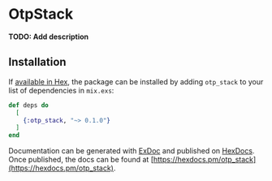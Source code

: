 # OtpStack

**TODO: Add description**

## Installation

If [available in Hex](https://hex.pm/docs/publish), the package can be installed
by adding `otp_stack` to your list of dependencies in `mix.exs`:

```elixir
def deps do
  [
    {:otp_stack, "~> 0.1.0"}
  ]
end
```

Documentation can be generated with [ExDoc](https://github.com/elixir-lang/ex_doc)
and published on [HexDocs](https://hexdocs.pm). Once published, the docs can
be found at [https://hexdocs.pm/otp_stack](https://hexdocs.pm/otp_stack).

